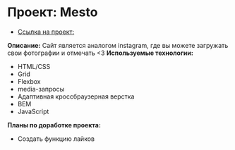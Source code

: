 # Проект: Mesto

- [Ссылка на проект:](https://kejjero.github.io/mesto/)

**Описание:**
Сайт является аналогом instagram, где вы можете загружать свои фотографии и отмечать <3
**Используемые технологии:**

- HTML/CSS
- Grid
- Flexbox
- media-запросы
- Адаптивная кроссбраузерная верстка
- BEM
- JavaScript

**Планы по доработке проекта:**

- Создать функцию лайков

